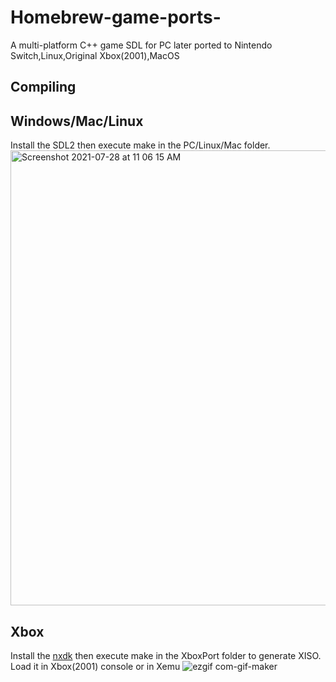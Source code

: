 # Homebrew-game-ports-
A multi-platform C++ game SDL for PC later ported to Nintendo Switch,Linux,Original Xbox(2001),MacOS

## Compiling

## Windows/Mac/Linux
Install the SDL2  then execute make in the PC/Linux/Mac folder.
<img width="728" alt="Screenshot 2021-07-28 at 11 06 15 AM" src="https://user-images.githubusercontent.com/51410810/127269272-a06db763-6b01-4f18-a3bb-1922ebff6b9a.png">


## Xbox
Install the [nxdk](https://github.com/XboxDev/nxdk) then execute make in the XboxPort folder to generate XISO. Load it in Xbox(2001) console or in Xemu
![ezgif com-gif-maker](https://user-images.githubusercontent.com/51410810/127269719-72c16f2f-ae42-4d2f-9a6e-7b888a10b2f0.gif)


